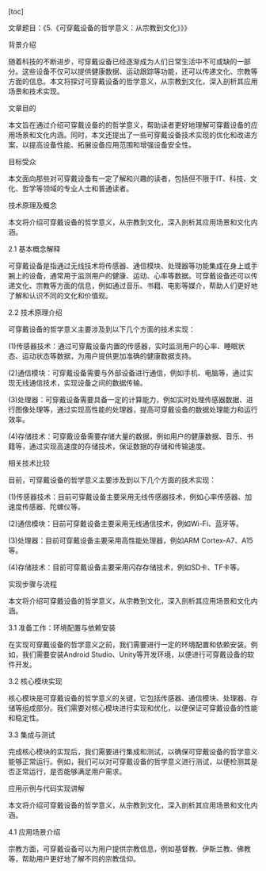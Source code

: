 
[toc]                    
                
                
文章题目：《5.《可穿戴设备的哲学意义：从宗教到文化》》》

背景介绍

随着科技的不断进步，可穿戴设备已经逐渐成为人们日常生活中不可或缺的一部分。这些设备不仅可以提供健康数据、运动跟踪等功能，还可以传递文化、宗教等方面的信息。本文将探讨可穿戴设备的哲学意义，从宗教到文化，深入剖析其应用场景和技术实现。

文章目的

本文旨在通过介绍可穿戴设备的的哲学意义，帮助读者更好地理解可穿戴设备的应用场景和文化内涵。同时，本文还提出了一些可穿戴设备技术实现的优化和改进方案，以提高设备性能、拓展设备应用范围和增强设备安全性。

目标受众

本文面向那些对可穿戴设备有一定了解和兴趣的读者，包括但不限于IT、科技、文化、哲学等领域的专业人士和普通读者。

技术原理及概念

本文将介绍可穿戴设备的哲学意义，从宗教到文化，深入剖析其应用场景和文化内涵。

2.1 基本概念解释

可穿戴设备是指通过无线技术将传感器、通信模块、处理器等功能集成在身上或手腕上的设备，通常用于监测用户的健康、运动、心率等数据。可穿戴设备还可以传递文化、宗教等方面的信息，例如通过音乐、书籍、电影等媒介，帮助人们更好地了解和认识不同的文化和价值观。

2.2 技术原理介绍

可穿戴设备的哲学意义主要涉及到以下几个方面的技术实现：

(1)传感器技术：通过可穿戴设备内置的传感器，实时监测用户的心率、睡眠状态、运动状态等数据，为用户提供更加准确的健康数据支持。

(2)通信模块：可穿戴设备需要与外部设备进行通信，例如手机、电脑等，通过实现无线通信技术，实现设备之间的数据传输。

(3)处理器：可穿戴设备需要具备一定的计算能力，例如实时处理传感器数据、进行图像处理等，通过实现高性能的处理器，提高可穿戴设备的数据处理能力和运行效率。

(4)存储技术：可穿戴设备需要存储大量的数据，例如用户的健康数据、音乐、书籍等，通过实现高速度的存储技术，保证数据的存储和传输速度。

相关技术比较

目前，可穿戴设备的哲学意义主要涉及到以下几个方面的技术实现：

(1)传感器技术：目前可穿戴设备主要采用无线传感器技术，例如心率传感器、加速度传感器、陀螺仪等。

(2)通信模块：目前可穿戴设备主要采用无线通信技术，例如Wi-Fi、蓝牙等。

(3)处理器：目前可穿戴设备主要采用高性能处理器，例如ARM Cortex-A7、A15等。

(4)存储技术：目前可穿戴设备主要采用闪存存储技术，例如SD卡、TF卡等。

实现步骤与流程

本文将介绍可穿戴设备的哲学意义，从宗教到文化，深入剖析其应用场景和文化内涵。

3.1 准备工作：环境配置与依赖安装

在实现可穿戴设备的哲学意义之前，我们需要进行一定的环境配置和依赖安装。例如，我们需要安装Android Studio、Unity等开发环境，以便进行可穿戴设备的软件开发。

3.2 核心模块实现

核心模块是可穿戴设备的哲学意义的关键，它包括传感器、通信模块、处理器、存储等组成部分。我们需要对核心模块进行实现和优化，以便保证可穿戴设备的性能和稳定性。

3.3 集成与测试

完成核心模块的实现后，我们需要进行集成和测试，以确保可穿戴设备的哲学意义能够正常运行。例如，我们可以对可穿戴设备的哲学意义进行测试，以便检测其是否正常运行，是否能够满足用户需求。

应用示例与代码实现讲解

本文将介绍可穿戴设备的哲学意义，从宗教到文化，深入剖析其应用场景和文化内涵。

4.1 应用场景介绍

宗教方面，可穿戴设备可以为用户提供宗教信息，例如基督教、伊斯兰教、佛教等，帮助用户更好地了解不同的宗教信仰。

